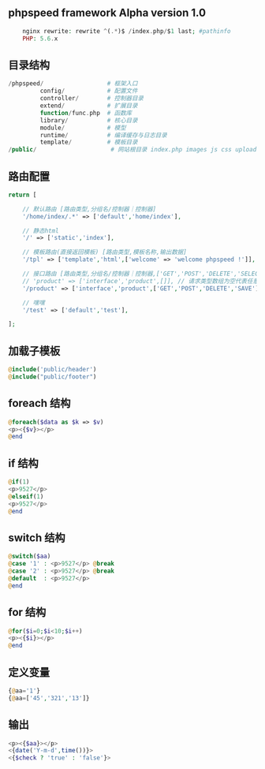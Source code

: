 ## phpspeed framework Alpha version 1.0

```php
    nginx rewrite: rewrite ^(.*)$ /index.php/$1 last; #pathinfo
    PHP: 5.6.x
```

## 目录结构
```php
/phpspeed/                  # 框架入口
         config/            # 配置文件
         controller/        # 控制器目录
         extend/            # 扩展目录
         function/func.php  # 函数库
         library/           # 核心目录
         module/            # 模型
         runtime/           # 编译缓存与日志目录
         template/          # 模板目录
/public/                     # 网站根目录 index.php images js css uploads

```

## 路由配置
```php
return [

    // 默认路由 [路由类型,分组名/控制器｜控制器]
    '/home/index/.*' => ['default','home/index'],

    // 静态html
    '/' => ['static','index'],

    // 模板路由(直接返回模板) [路由类型,模板名称,输出数据]
    '/tpl' => ['template','html',['welcome' => 'welcome phpspeed !']],

    // 接口路由 [路由类型,分组名/控制器｜控制器,['GET','POST','DELETE','SELECT']]
    // 'product' => ['interface','product',[]], // 请求类型数组为空代表任意
    '/product' => ['interface','product',['GET','POST','DELETE','SAVE']],

    // 嘿嘿
    '/test' => ['default','test'],

];
```

## 加载子模板
```php
@include('public/header')
@include("public/footer")
```

## foreach 结构
```php
@foreach($data as $k => $v)
<p><{$v}></p>
@end
```

## if 结构
```php
@if(1)
<p>9527</p>
@elseif(1)
<p>9527</p>
@end
```

## switch 结构
```php
@switch($aa)
@case '1' : <p>9527</p> @break
@case '2' : <p>9527</p> @break
@default  : <p>9527</p>
@end
```

## for 结构
```php
@for($i=0;$i<10;$i++)
<p><{$i}></p>
@end
```

## 定义变量
```php
{@aa='1'}
{@aa=['45','321','13']}
```


## 输出
```php
<p><{$aa}></p>
<{date('Y-m-d',time())}>
<{$check ? 'true' : 'false'}>
```
